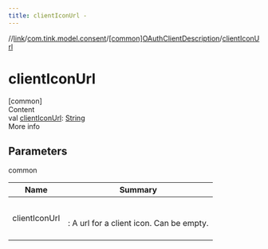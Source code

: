 ```yaml
---
title: clientIconUrl -
---
```

//[link](../../index.md)/[com.tink.model.consent](../index.md)/[[common]OAuthClientDescription](index.md)/[clientIconUrl](client-icon-url.md)



# clientIconUrl  
[common]  
Content  
val [clientIconUrl](client-icon-url.md): [String](https://kotlinlang.org/api/latest/jvm/stdlib/kotlin/-string/index.html)  
More info  


## Parameters  
  
common  
  
|  Name|  Summary| 
|---|---|
| <a name="com.tink.model.consent/OAuthClientDescription/clientIconUrl/#/PointingToDeclaration/"></a>clientIconUrl| <a name="com.tink.model.consent/OAuthClientDescription/clientIconUrl/#/PointingToDeclaration/"></a><br><br>: A url for a client icon. Can be empty.<br><br>
  
  



